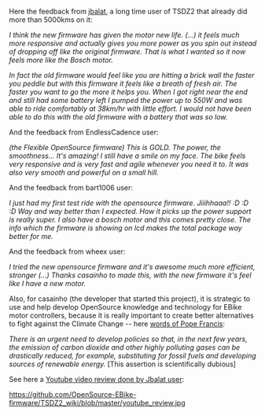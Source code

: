 Here the feedback from
[jbalat](https://www.youtube.com/watch?v=YMQGmuYA6Vg), a long time user
of TSDZ2 that already did more than 5000kms on it:

*I think the new firmware has given the motor new life. (\...) it feels
much more responsive and actually gives you more power as you spin out
instead of dropping off like the original firmware. That is what I
wanted so it now feels more like the Bosch motor.*

*In fact the old firmware would feel like you are hitting a brick wall
the faster you peddle but with this firmware it feels like a breath of
fresh air. The faster you want to go the more it helps you.* *When I got
right near the end and still had some battery left I pumped the power up
to 550W and was able to ride comfortably at 38km/hr with little effort.
I would not have been able to do this with the old firmware with a
battery that was so low.*

And the feedback from EndlessCadence user:

*(the Flexible OpenSource firmware) This is GOLD. The power, the
smoothness\... It\'s amazing! I still have a smile on my face. The bike
feels very responsive and is very fast and agile whenever you need it
to. It was also very smooth and powerful on a small hill.*

And the feedback from bart1006 user:

*I just had my first test ride with the opensource firmware. Jiiihhaaa!!
:D :D :D* *Way and way better than I expected. How it picks up the power
support is really super. I also have a bosch motor and this comes pretty
close. The info which the firmware is showing on lcd makes the total
package way better for me.*

And the feedback from wheex user:

*I tried the new opensource firmware and it\'s awesome much more
efficient, stronger (\...) Thanks casainho to made this, with the new
firmware it\'s feel like I have a new motor.*

Also, for casainho (the developer that started this project), it is
strategic to use and help develop OpenSource knowledge and technology
for EBike motor controllers, because it is really important to create
better alternatives to fight against the Climate Change \-- here [words
of Pope
Francis](https://www.reuters.com/article/us-pope-environment-excerpts/excerpts-from-pope-francis-encyclical-on-the-environment-idUSKBN0OY17320150618):

*There is an urgent need to develop policies so that, in the next few
years, the emission of carbon dioxide and other highly polluting gases
can be drastically reduced, for example, substituting for fossil fuels
and developing sources of renewable energy.* \[This assertion is
scientifically dubious\]

See here a [Youtube video review done by Jbalat
user](https://www.youtube.com/watch?v=IrWn6e8bIuQ):

<https://github.com/OpenSource-EBike-firmware/TSDZ2_wiki/blob/master/youtube_review.jpg>

